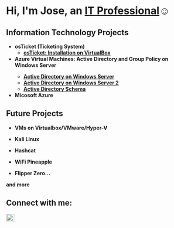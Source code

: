 <h1>Hi, I'm Jose, an <a href="https://linkedin.com/in/jose-ortiz=ba85672b0">IT Professional</a>☺</h1>

<h2> Information Technology Projects</h2>


- <b>osTicket (Ticketing System)</b>
  - <b>[osTicket: Installation on VirtualBox](https://github.com/JoseLOrtizJr/osticket-prereqs)<b>
- <b>Azure Virtual Machines: Active Directory and Group Policy on Windows Server <b>
  - <b>[Active Directory on Windows Server](https://github.com/JoseLOrtizJr/ad-on-azure)<b>
  - <b>[Active Directory on Windows Server 2](https://github.com/JoseLOrtizJr/ad-ad-lab)<b>
  - <b>[Active Directory Schema](https://github.com/JoseLOrtizJr/ad-schema)<b>
- <b>Micosoft Azure</b>

<h2> Future Projects</h2>

- <b>VMs on Virtualbox/VMware/Hyper-V<B>

- <B>Kali Linux<B>

- <b>Hashcat<b>

- <b>WiFi Pineapple<b>

- <b>Flipper Zero...<B>

and more


<h2>Connect with me:</h2>

**[<img align="left" alt="Jose  |  LinkedIn" width="22px" src="https://cdn.jsdelivr.net/npm/simple-icons@v3/icons/linkedin.svg" />][linkedin]**



[linkedin]:https://linkdin.com/in/jose-ortiz=ba85672b0


<!--
**JoseLOrtizJr/JoseLOrtizJr** is a ✨ _special_ ✨ repository because its `README.md` (this file) appears on your GitHub profile.

Here are some ideas to get you started:

- 🔭 I’m currently working on ...
- 🌱 I’m currently learning ...
- 👯 I’m looking to collaborate on ...
- 🤔 I’m looking for help with ...
- 💬 Ask me about ...
- 📫 How to reach me: ...
- 😄 Pronouns: ...
- ⚡ Fun fact: ...
-->
